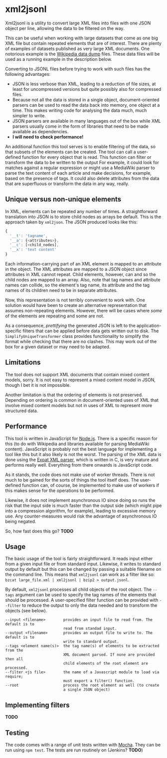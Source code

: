 # xml2jsonl

Xml2jsonl is a utility to convert large XML files into files with one JSON object per line, allowing
the data to be filtered on the way.

This can be useful when working with large datasets that come as one big XML file but contain
repeated elements that are of interest. There are plenty of examples of datasets published as 
very large XML documents. One notorious example is the [Wikipedia data
dump](https://dumps.wikimedia.org/backup-index.html) files. These data files will be used as a
running example in the description below.

Converting to JSONL files before trying to work with such files has the following advantages:

* JSON is less verbose than XML, leading to a reduction of file sizes, at least for uncompressed
  versions but quite possibly also for compressed files.  
* Because not all the data is stored in a single object, document-oriented parsers can be used to
  read the data back into memory, one object at a time. This makes writing code for analysing the
  data much, much simpler to write.
* JSON parsers are available in many languages out of the box while XML parsers usually come in the
  form of libraries that need to be made available as dependencies.
* **I will need to check performance!**

An additional function this tool serves is to enable filtering of the data, so that subsets of the
elements can be created. The tool can call a user-defined function for every object that is read.
This function can filter or transform the data to be written to the output  For example, it could
look for matches against a regular expression or might use a MediaWiki parser to parse the text
content of each article and make decisions, for example, based on the presence of tags. It could
also delete attributes from the data that are superfluous or transform the data in any way, really.

## Unique versus non-unique elements

In XML, elements can be repeated any number of times. A
straightforward translation into JSON is to store child nodes as
arrays be default. This is the approach taken by `xml2json`. The JSON
produced looks like this:

```javascript
{
  '__t': 'tagname', 
  '__a': {<attributes>},
  '__c': [<child_nodes],
  '__x': 'text content'
}
```

Each information-carrying part of an XML element is mapped to an
attribute in the object. The XML attributes are mapped to a JSON
object since attributes in XML cannot repeat. Child elements, however,
can and so the child nodes are mapped to an array. Also, note that tag
names and attribute names can collide, so the element's tag name, its
attribute and the tag names of its children need to be in separate
attributes.

Now, this representation is not terribly convenient to work with. One 
solution would have been to create an alternative representation that 
assumes non-repeating elements. However, there will be cases where *some* 
of the elements are repeating and some are not. 

As a consequence, *prettifying* the generated JSON is left to the
application-specific filters that can be applied before data gets
written out to disk. The `SimplifyUniqueTransformer` class provides 
functionality to simplify the format while checking that there 
are no clashes. This may work out of the box for a given dataset or
may need to be adapted.

## Limitations

The tool does not support XML documents that contain mixed content models, sorry. It is not easy to
represent a mixed content model in JSON, though I bet it is not impossible.

Another limitation is that the ordering of elements is not preserved.
Depending on ordering is common in document-oriented uses of XML that
involve mixed content models but not in uses of XML to represent more
structured data.

## Performance

This tool is written in JavaScript for [Node.js](https://nodejs.org). There is a specific reason for
this (to do with Wikipedia and libraries available for parsing MediaWiki content). JavaScript is probably 
not the best language for implementing a tool like this but it also likely is not the worst. The
parsing of the XML data is done using the [Expat XML parser](https://libexpat.github.io/), which is
written in C, is very mature and performs really well. Everything from there onwards is JavaScript
code.

As it stands, the code does not make use of worker threads. There is not much to be gained for the
sorts of things the tool itself does. The user-defined function can, of course, be implemented to
make use of workers if this makes sense for the operations to be performed. 

Likewise, it does not implement asynchronous IO since doing so runs the risk that the input side
is much faster than the output side (which might pipe into a compression algorithm, for example),
leading to excessive memory use. Any counter-measures would risk the advantage of asynchronous IO
being negated. 

So, how fast does this go? **TODO**

## Usage

The basic usage of the tool is fairly straightforward. It reads input either from a given input file
or from standard input. Likewise, it writes to standard output by default but this can be changed
by passing a suitable filename on the command line. This means that `xml2jsonl` can work as a filter
like so: `bzcat large_file.xml | xml2jsonl | bzip2 > output.jsonl`.

By default, `xml2jsonl` processes all child objects of the root
object. The `--tags` argument can be used to specify the tag names of
the elements that should be processed. A user-specified filter
function can be provided with `--filter` to reduce the output to only
the data needed and to transform the objects (see below).

```
--input <filename>        provides an input file to read from. The default is to 
                          read from standad input.
--output <filename>       provides an output file to write to. The default is to 
                          write to standard output.
--tags <element name(s)>  the tag name(s) of elements to be extracted from the 
                          XML document parsed. If none are provided then all
                          child elements of the root element are processed.
--filter <js file>        the name of a Javascript module to load via require; 
                          must export a filter() function.
--root                    process the root element as well (to create
                          a single JSON object)
```


## Implementing filters

**TODO**

## Testing

The code comes with a range of unit tests written with [Mocha](https://mochajs.org/). They can be
run using `npm test`. The tests are run routinely on (Jenkins? **TODO**)
